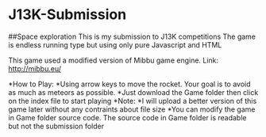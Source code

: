 # J13K-Submission
##Space exploration
This is my submission to J13K competitions
The game is endless running type but using  only pure Javascript and HTML

  This game used a modified version of Mibbu game engine. Link: http://mibbu.eu/

*How to Play:
  *Using arrow keys to move the rocket. Your goal is to avoid as much as meteors as possible.
  *Just download the Game folder then click on the index file to start playing
*Note:
  *I will upload a better version of this game later without any contraints about file size
  *You can modify the game in Game folder source code. The source code in Game folder is readable but not the submission folder
  
  
